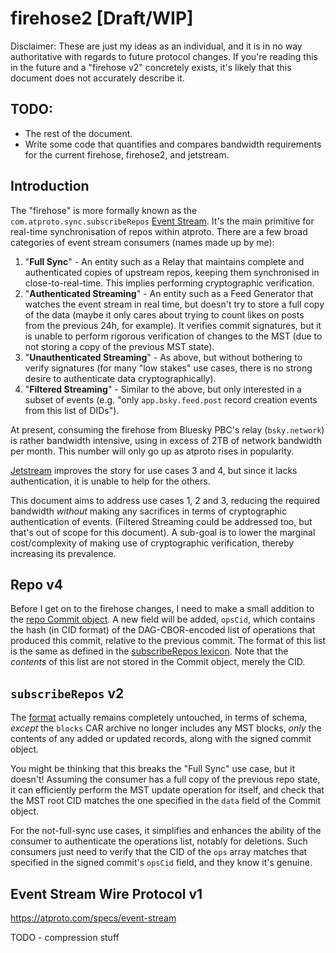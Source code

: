 # firehose2 [Draft/WIP]

Disclaimer: These are just my ideas as an individual, and it is in no way authoritative with regards to future protocol changes. If you're reading this in the future and a "firehose v2" concretely exists, it's likely that this document does not accurately describe it. 

## TODO:

- The rest of the document.
- Write some code that quantifies and compares bandwidth requirements for the current firehose, firehose2, and jetstream.

## Introduction

The "firehose" is more formally known as the `com.atproto.sync.subscribeRepos` [Event Stream](https://atproto.com/specs/event-stream). It's the main primitive for real-time synchronisation of repos within atproto. There are a few broad categories of event stream consumers (names made up by me):

1. "**Full Sync**" - An entity such as a Relay that maintains complete and authenticated copies of upstream repos, keeping them synchronised in close-to-real-time. This implies performing cryptographic verification.
2. "**Authenticated Streaming**" - An entity such as a Feed Generator that watches the event stream in real time, but doesn't try to store a full copy of the data (maybe it only cares about trying to count likes on posts from the previous 24h, for example). It verifies commit signatures, but it is unable to perform rigorous verification of changes to the MST (due to not storing a copy of the previous MST state).
3. "**Unauthenticated Streaming**" - As above, but without bothering to verify signatures (for many "low stakes" use cases, there is no strong desire to authenticate data cryptographically).
4. "**Filtered Streaming**" - Similar to the above, but only interested in a subset of events (e.g. "only `app.bsky.feed.post` record creation events from this list of DIDs").

At present, consuming the firehose from Bluesky PBC's relay (`bsky.network`) is rather bandwidth intensive, using in excess of 2TB of network bandwidth per month. This number will only go up as atproto rises in popularity.

[Jetstream](https://docs.bsky.app/blog/jetstream) improves the story for use cases 3 and 4, but since it lacks authentication, it is unable to help for the others.

This document aims to address use cases 1, 2 and 3, reducing the required bandwidth *without* making any sacrifices in terms of cryptographic authentication of events. (Filtered Streaming could be addressed too, but that's out of scope for this document). A sub-goal is to lower the marginal cost/complexity of making use of cryptographic verification, thereby increasing its prevalence.

## Repo v4

Before I get on to the firehose changes, I need to make a small addition to the [repo Commit object](https://atproto.com/specs/repository). A new field will be added, `opsCid`, which contains the hash (in CID format) of the DAG-CBOR-encoded list of operations that produced this commit, relative to the previous commit. The format of this list is the same as defined in the [subscribeRepos lexicon](https://github.com/bluesky-social/atproto/blob/81ae1b12389f1c2b1ca9aa5ed0660a0f569c4c9d/lexicons/com/atproto/sync/subscribeRepos.json#L92-L100). Note that the *contents* of this list are not stored in the Commit object, merely the CID.

## `subscribeRepos` v2

The [format](https://github.com/bluesky-social/atproto/blob/81ae1b12389f1c2b1ca9aa5ed0660a0f569c4c9d/lexicons/com/atproto/sync/subscribeRepos.json) actually remains completely untouched, in terms of schema, *except* the `blocks` CAR archive no longer includes any MST blocks, *only* the contents of any added or updated records, along with the signed commit object.

You might be thinking that this breaks the "Full Sync" use case, but it doesn't! Assuming the consumer has a full copy of the previous repo state, it can efficiently perform the MST update operation for itself, and check that the MST root CID matches the one specified in the `data` field of the Commit object.

For the not-full-sync use cases, it simplifies and enhances the ability of the consumer to authenticate the operations list, notably for deletions. Such consumers just need to verify that the CID of the `ops` array matches that specified in the signed commit's `opsCid` field, and they know it's genuine.

## Event Stream Wire Protocol v1

https://atproto.com/specs/event-stream

TODO - compression stuff
 

